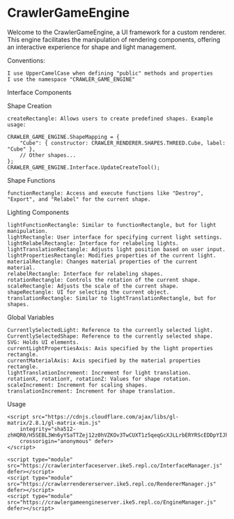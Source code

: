 # CrawlerGameEngine

Welcome to the CrawlerGameEngine, a UI framework for a custom renderer. This engine facilitates the manipulation of rendering components, offering an interactive experience for shape and light management.

Conventions:

    I use UpperCamelCase when defining "public" methods and properties
    I use the namespace "CRAWLER_GAME_ENGINE"

Interface Components

Shape Creation

    createRectangle: Allows users to create predefined shapes. Example usage:

    CRAWLER_GAME_ENGINE.ShapeMapping = {
        "Cube": { constructor: CRAWLER_RENDERER.SHAPES.THREED.Cube, label: "Cube" },
        // Other shapes...
    };
    CRAWLER_GAME_ENGINE.Interface.UpdateCreateTool();

Shape Functions

    functionRectangle: Access and execute functions like "Destroy", "Export", and "Relabel" for the current shape.

Lighting Components

    lightFunctionRectangle: Similar to functionRectangle, but for light manipulation.
    lightRectangle: User interface for specifying current light settings.
    lightRelabelRectangle: Interface for relabeling lights.
    lightTranslationRectangle: Adjusts light position based on user input.
    lightPropertiesRectangle: Modifies properties of the current light.
    materialRectangle: Changes material properties of the current material.
    relabelRectangle: Interface for relabeling shapes.
    rotationRectangle: Controls the rotation of the current shape.
    scaleRectangle: Adjusts the scale of the current shape.
    shapeRectangle: UI for selecting the current object.
    translationRectangle: Similar to lightTranslationRectangle, but for shapes.

Global Variables

    CurrentlySelectedLight: Reference to the currently selected light.
    CurrentlySelectedShape: Reference to the currently selected shape.
    SVG: Holds UI elements.
    currentLightPropertiesAxis: Axis specified by the light properties rectangle.
    currentMaterialAxis: Axis specified by the material properties rectangle.
    lightTranslationIncrement: Increment for light translation.
    rotationX, rotationY, rotationZ: Values for shape rotation.
    scaleIncrement: Increment for scaling shapes.
    translationIncrement: Increment for shape translation.

Usage

    <script src="https://cdnjs.cloudflare.com/ajax/libs/gl-matrix/2.8.1/gl-matrix-min.js"
        integrity="sha512-zhHQR0/H5SEBL3Wn6yYSaTTZej12z0hVZKOv3TwCUXT1z5qeqGcXJLLrbERYRScEDDpYIJhPC1fk31gqR783iQ=="
        crossorigin="anonymous" defer>
    </script>

    <script type="module" src="https://crawlerinterfaceserver.ike5.repl.co/InterfaceManager.js" defer></script>
    <script type="module" src="https://crawlerrendererserver.ike5.repl.co/RendererManager.js" defer></script>
    <script type="module" src="https://crawlergameengineserver.ike5.repl.co/EngineManager.js" defer></script>
